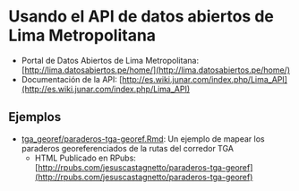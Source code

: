 # Usando el API de datos abiertos de Lima Metropolitana



* Portal de Datos Abiertos de Lima Metropolitana: [http://lima.datosabiertos.pe/home/](http://lima.datosabiertos.pe/home/)
* Documentación de la API: [http://es.wiki.junar.com/index.php/Lima_API](http://es.wiki.junar.com/index.php/Lima_API)

## Ejemplos

* [tga_georef/paraderos-tga-georef.Rmd](tga_georef/paraderos-tga-georef.Rmd):
  Un ejemplo de mapear los paraderos georeferenciados de la rutas del
corredor TGA
    * HTML Publicado en RPubs: [http://rpubs.com/jesuscastagnetto/paraderos-tga-georef](http://rpubs.com/jesuscastagnetto/paraderos-tga-georef)
